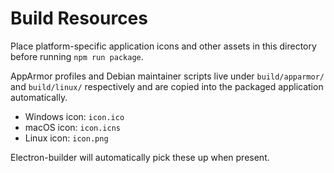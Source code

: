 # Build Resources

Place platform-specific application icons and other assets in this directory before running `npm run package`.

AppArmor profiles and Debian maintainer scripts live under `build/apparmor/` and `build/linux/` respectively and are copied into the packaged application automatically.

- Windows icon: `icon.ico`
- macOS icon: `icon.icns`
- Linux icon: `icon.png`

Electron-builder will automatically pick these up when present.
